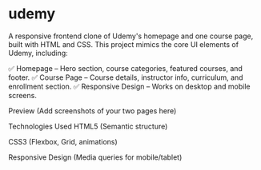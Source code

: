 # udemy
A responsive frontend clone of Udemy's homepage and one course page, built with HTML and CSS. This project mimics the core UI elements of Udemy, including:

✅ Homepage – Hero section, course categories, featured courses, and footer.
✅ Course Page – Course details, instructor info, curriculum, and enrollment section.
✅ Responsive Design – Works on desktop and mobile screens.

Preview
(Add screenshots of your two pages here)

Technologies Used
HTML5 (Semantic structure)

CSS3 (Flexbox, Grid, animations)

Responsive Design (Media queries for mobile/tablet)

